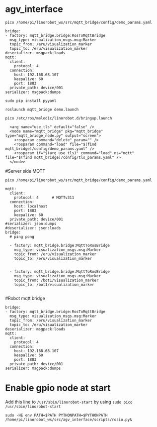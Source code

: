# agv_interface


```pico /home/pi/linorobot_ws/src/mqtt_bridge/config/demo_params.yaml```
```
bridge:
- factory: mqtt_bridge.bridge:RosToMqttBridge
  msg_type: visualization_msgs.msg:Marker
  topic_from: /eru/visualization_marker
  topic_to: /eru/visualization_marker
deserializer: msgpack:loads
mqtt:
  client:
    protocol: 4
  connection:
    host: 192.168.68.107
    keepalive: 60
    port: 1883
  private_path: device/001
serializer: msgpack:dumps
```

```sudo pip install pyyaml```

```roslaunch mqtt_bridge demo.launch```


```pico /etc/ros/melodic/linorobot.d/bringup.launch ```

``` 
  <arg name="use_tls" default="false" />
  <node name="mqtt_bridge" pkg="mqtt_bridge" type="mqtt_bridge_node.py" output="screen">
    <rosparam command="delete" param="" />
    <rosparam command="load" file="$(find mqtt_bridge)/config/demo_params.yaml" />
    <rosparam if="$(arg use_tls)" command="load" ns="mqtt" file="$(find mqtt_bridge)/config/tls_params.yaml" />
  </node>

```


#Server side MQTT


```pico /home/pi/linorobot_ws/src/mqtt_bridge/config/demo_params.yaml```
``` 
mqtt:
  client:
    protocol: 4      # MQTTv311
  connection:
    host: localhost
    port: 1883
    keepalive: 60
  private_path: device/001
#serializer: json:dumps
#deserializer: json:loads
bridge:
  # ping pong

  - factory: mqtt_bridge.bridge:MqttToRosBridge
    msg_type: visualization_msgs.msg:Marker
    topic_from: /eru/visualization_marker
    topic_to: /eru/visualization_marker


  - factory: mqtt_bridge.bridge:MqttToRosBridge
    msg_type: visualization_msgs.msg:Marker
    topic_from: /bot1/visualization_marker
    topic_to: /bot1/visualization_marker


```


#Robot mqtt bridge

```
bridge:
- factory: mqtt_bridge.bridge:RosToMqttBridge
  msg_type: visualization_msgs.msg:Marker
  topic_from: /eru/visualization_marker
  topic_to: /eru/visualization_marker
deserializer: msgpack:loads
mqtt:
  client:
    protocol: 4
  connection:
    host: 192.168.68.107
    keepalive: 60
    port: 1883
  private_path: device/001
serializer: msgpack:dumps

```

# Enable gpio node at start
Add this line to `/usr/sbin/linorobot-start` by using `sudo pico /usr/sbin/linorobot-start`

```sudo -HE env PATH=$PATH PYTHONPATH=$PYTHONPATH /home/pi/linorobot_ws/src/agv_interface/scripts/rosio.py&```


